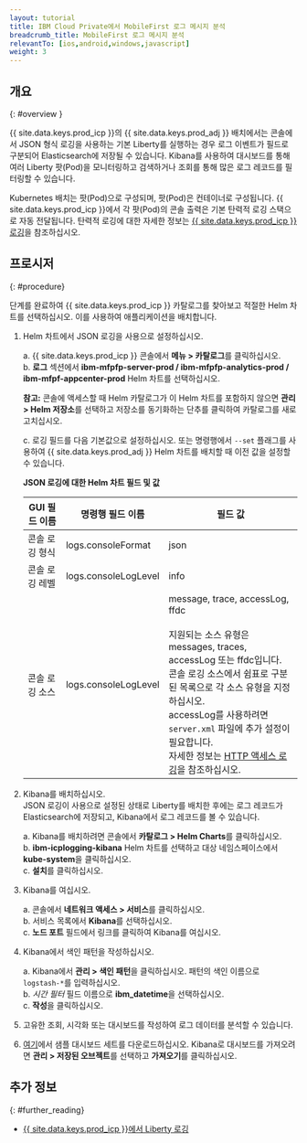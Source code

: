 ```yaml
---
layout: tutorial
title: IBM Cloud Private에서 MobileFirst 로그 메시지 분석
breadcrumb_title: MobileFirst 로그 메시지 분석
relevantTo: [ios,android,windows,javascript]
weight: 3
---
```

<!-- NLS_CHARSET=UTF-8 -->
## 개요
{: #overview }

{{ site.data.keys.prod_icp }}의 {{ site.data.keys.prod_adj }} 배치에서는 콘솔에서 JSON 형식 로깅을 사용하는 기본 Liberty를 실행하는 경우 로그 이벤트가 필드로 구분되어 Elasticsearch에 저장될 수 있습니다. Kibana를 사용하여 대시보드를 통해 여러 Liberty 팟(Pod)을 모니터링하고 검색하거나 조회를 통해 많은 로그 레코드를 필터링할 수 있습니다.

Kubernetes 배치는 팟(Pod)으로 구성되며, 팟(Pod)은 컨테이너로 구성됩니다. {{ site.data.keys.prod_icp }}에서 각 팟(Pod)의 콘솔 출력은 기본 탄력적 로깅 스택으로 자동 전달됩니다. 탄력적 로깅에 대한 자세한 정보는 [{{ site.data.keys.prod_icp }}로깅](https://www.ibm.com/support/knowledgecenter/en/SSBS6K_2.1.0/manage_metrics/logging_elk.html)을 참조하십시오.


## 프로시저
{: #procedure}

단계를 완료하여 {{ site.data.keys.prod_icp }} 카탈로그를 찾아보고 적절한 Helm 차트를 선택하십시오. 이를 사용하여 애플리케이션을 배치합니다.

1.  Helm 차트에서 JSON 로깅을 사용으로 설정하십시오.

      a.  {{ site.data.keys.prod_icp }} 콘솔에서 **메뉴 > 카탈로그**를 클릭하십시오.<br/>
      b.  **로그** 섹션에서 **ibm-mfpfp-server-prod / ibm-mfpfp-analytics-prod / ibm-mfpf-appcenter-prod** Helm 차트를 선택하십시오.<br/>
          
      **참고:**  콘솔에 액세스할 때 Helm 카탈로그가 이 Helm 차트를 포함하지 않으면 **관리 > Helm 저장소**를 선택하고 저장소를 동기화하는 단추를 클릭하여 카탈로그를 새로 고치십시오.


      c.  로깅 필드를 다음 기본값으로 설정하십시오. 또는 명령행에서 `--set` 플래그를 사용하여 {{ site.data.keys.prod_adj }} Helm 차트를 배치할 때 이전 값을 설정할 수 있습니다.<br/>
      <p><b>JSON 로깅에 대한 Helm 차트 필드 및 값</b></p>            
      <table class="table table-bordered" >
        <thead>
          <tr>
            <th>GUI 필드 이름</th>
            <th> 명령행 필드 이름</th>
            <th>필드 값</th>
          </tr>
        </thead>
        <tbody>
          <tr>
            <td>콘솔 로깅 형식 </td>
            <td>logs.consoleFormat</td>
            <td>json</td>
          </tr>
          <tr>
            <td>콘솔 로깅 레벨</td>
            <td>logs.consoleLogLevel</td>
            <td>info</td>
          </tr>
          <tr>
            <td>콘솔 로깅 소스</td>
            <td>logs.consoleLogLevel</td>
            <td>message, trace, accessLog, ffdc<br/><br/>지원되는 소스 유형은 messages, traces, accessLog 또는 ffdc입니다.  <br/>콘솔 로깅 소스에서 쉼표로 구분된 목록으로 각 소스 유형을 지정하십시오. <br/>accessLog를 사용하려면 <code>server.xml</code> 파일에 추가 설정이 필요합니다. <br/>자세한 정보는 <a href="https://www.ibm.com/support/knowledgecenter/SSAW57_liberty/com.ibm.websphere.wlp.nd.multiplatform.doc/ae/rwlp_http_accesslogs.html?view=kc">HTTP 액세스 로깅</a>을 참조하십시오.</td>
          </tr>
        </tbody>
      </table>
2.  Kibana를 배치하십시오.<br/>
    JSON 로깅이 사용으로 설정된 상태로 Liberty를 배치한 후에는 로그 레코드가 Elasticsearch에 저장되고, Kibana에서 로그 레코드를 볼 수 있습니다.<br/>

      a.  Kibana를 배치하려면 콘솔에서 **카탈로그 > Helm Charts**를 클릭하십시오.<br/>
      b.  **ibm-icplogging-kibana** Helm 차트를 선택하고 대상 네임스페이스에서 **kube-system**을 클릭하십시오.<br/>
      c.  **설치**를 클릭하십시오.<br/>

3.  Kibana를 여십시오.<br/>

      a.  콘솔에서 **네트워크 액세스 > 서비스**를 클릭하십시오.<br/>
      b.  서비스 목록에서 **Kibana**를 선택하십시오.<br/>
      c.  **노드 포트** 필드에서 링크를 클릭하여 Kibana를 여십시오.<br/>

4.  Kibana에서 색인 패턴을 작성하십시오.<br/>

      a.  Kibana에서 **관리 > 색인 패턴**을 클릭하십시오. 패턴의 색인 이름으로 `logstash-*`를 입력하십시오.<br/>
      b.  *시간 필터* 필드 이름으로 **ibm_datetime**을 선택하십시오.<br/>
      c.  **작성**을 클릭하십시오.<br/>

5. 고유한 조회, 시각화 또는 대시보드를 작성하여 로그 데이터를 분석할 수 있습니다.

6. [여기](https://github.com/WASdev/sample.dashboards)에서 샘플 대시보드 세트를 다운로드하십시오. Kibana로 대시보드를 가져오려면 **관리 > 저장된 오브젝트**를 선택하고 **가져오기**를 클릭하십시오.

## 추가 정보
{: #further_reading}

* [{{ site.data.keys.prod_icp }}에서 Liberty 로깅](https://www.ibm.com/support/knowledgecenter/SSAW57_liberty/com.ibm.websphere.wlp.nd.multiplatform.doc/ae/twlp_icp_logging.html?view=kc)
